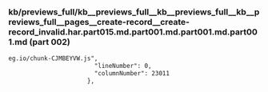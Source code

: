 ### kb/previews_full/kb__previews_full__kb__previews_full__kb__previews_full__pages__create-record__create-record_invalid.har.part015.md.part001.md.part001.md.part001.md (part 002)

```md
eg.io/chunk-CJMBEYVW.js",
                        "lineNumber": 0,
                        "columnNumber": 23011
                      },
                    
```

```
